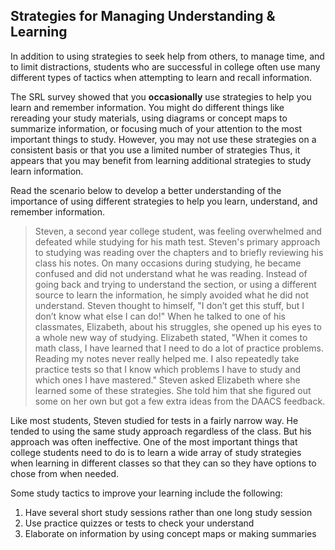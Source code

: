 ## Strategies for Managing Understanding & Learning

In addition to using strategies to seek help from others, to manage time, and to limit distractions, students who are successful in college often use many different types of tactics when attempting to learn and recall information.

The SRL survey showed that you **occasionally** use strategies to help you learn and remember information. You might do different things like rereading your study materials, using diagrams or concept maps to summarize information, or focusing much of your attention to the most important things to study. However, you may not use these strategies on a consistent basis or that you use a limited number of strategies Thus, it appears that you may benefit from learning additional strategies to study learn information.

Read the scenario below to develop a better understanding of the importance of using different strategies to help you learn, understand, and remember information.

> Steven, a second year college student, was feeling overwhelmed and defeated while studying for his math test. Steven's primary approach to studying was reading over the chapters and to briefly reviewing his class his notes. On many occasions during studying, he became confused and did not understand what he was reading. Instead of going back and trying to understand the section, or using a different source to learn the information, he simply avoided what he did not understand. Steven thought to himself, "I don’t get this stuff, but I don’t know what else I can do!" When he talked to one of his classmates, Elizabeth, about his struggles, she opened up his eyes to a whole new way of studying. Elizabeth stated, "When it comes to math class, I have learned that I need to do a lot of practice problems. Reading my notes never really helped me. I also repeatedly take practice tests so that I know which problems I have to study and which ones I have mastered." Steven asked Elizabeth where she learned some of these strategies. She told him that she figured out some on her own but got a few extra ideas from the DAACS feedback.

Like most students, Steven studied for tests in a fairly narrow way. He tended to using the same study approach regardless of the class. But his approach was often ineffective. One of the most important things that college students need to do is to learn a wide array of study strategies when learning in different classes so that they can so they have options to chose from when needed.

Some study tactics to improve your learning include the following:

1.	Have several short study sessions rather than one long study session
2.	Use practice quizzes or tests to check your understand 
3.	Elaborate on information by using concept maps or making summaries
